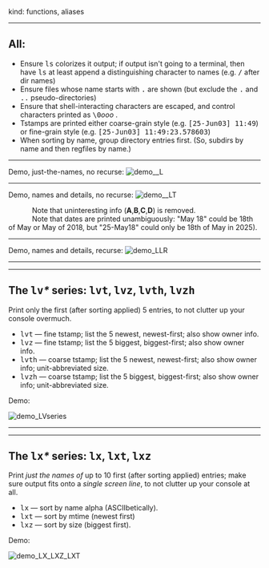 kind: functions, aliases
<hr/>
<h2>All:</h2>
<ul>
  <li>Ensure <tt>ls</tt> colorizes it output; if output isn't going to a terminal, then have <tt>ls</tt> at least append a distinguishing character to names (e.g. <tt>/</tt> after dir names)</li>
  <li>Ensure files whose name starts with <tt>.</tt> are shown (but exclude the <tt>.</tt> and <tt>..</tt> pseudo-directories) </li>
  <li>Ensure that shell-interacting characters are escaped, and control characters printed as <tt>\0</tt><i>ooo</i> . </li>
  <li>Tstamps are printed either coarse-grain style (e.g. <tt>[25-Jun03] 11:49</tt>) or fine-grain style (e.g. <tt>[25-Jun03] 11:49:23.578603</tt>)</li>
  <li>When sorting by name, group directory entries first.  (So, subdirs by name and then regfiles by name.)</li>
</ul>
<hr/>

Demo, just-the-names, no recurse:
![demo__L](https://github.com/user-attachments/assets/9dfe133b-3861-4e5f-9d7e-1f65fc1a52f6)

<hr/>

Demo, names and details, no recurse:
![demo__LT](https://github.com/user-attachments/assets/dbaba505-604b-4f75-a8ea-4f28929a7d21)

 <div class="sidebar">
&nbsp;&nbsp;&nbsp;&nbsp;&nbsp;&nbsp;&nbsp;&nbsp;&nbsp;&nbsp;&nbsp;&nbsp;Note that uninteresting info (<b>A</b>,<b>B</b>,<b>C</b>,<b>D</b>) is removed.<br/>
&nbsp;&nbsp;&nbsp;&nbsp;&nbsp;&nbsp;&nbsp;&nbsp;&nbsp;&nbsp;&nbsp;&nbsp;Note that dates are printed unambiguously: "May 18" could be 18th of May or May of 2018, but "25-May18" could only be 18th of May in 2025).
</div>
  
<hr/>

Demo, names and details, recurse:
![demo_LLR](https://github.com/user-attachments/assets/3a214e57-4250-4095-993f-49c8075b7984)


<hr/><hr/>
<h2>The <tt>lv</tt><i>*</i> series: <tt>lvt</tt>, <tt>lvz</tt>, <tt>lvth</tt>, <tt>lvzh</tt> </h2>
Print only the first (after sorting applied) 5 entries, to not clutter up your console overmuch.
<ul>
  <li><tt>lvt</tt>&nbsp;&mdash;&nbsp;fine tstamp; list the 5 newest, newest-first; also show owner info.</li>  
  <li><tt>lvz</tt>&nbsp;&mdash;&nbsp;fine tstamp; list the 5 biggest, biggest-first; also show owner info.</li>
  <li><tt>lvth</tt>&nbsp;&mdash;&nbsp;coarse tstamp; list the 5 newest, newest-first; also show owner info; unit-abbreviated size.</li>
  <li><tt>lvzh</tt>&nbsp;&mdash;&nbsp;coarse tstamp; list the 5 biggest, biggest-first; also show owner info; unit-abbreviated size.</li>
</ul>
Demo:

![demo_LVseries](https://github.com/user-attachments/assets/5fc4db11-e768-4381-ac6d-1f869c8f82e6)


<hr/><hr/>
<h2>The <tt>lx</tt><i>*</i> series: <tt>lx</tt>, <tt>lxt</tt>, <tt>lxz</tt></h2>
Print <i>just the names of</i> up to 10 first (after sorting applied) entries; make sure output fits onto a <i>single screen line</i>, to not clutter up your console at all.
<ul>
  <li><tt>lx</tt>&nbsp;&mdash;&nbsp;sort by name alpha (ASCIIbetically).</li>  
  <li><tt>lxt</tt>&nbsp;&mdash;&nbsp;sort by mtime (newest first)</li>
  <li><tt>lxz</tt>&nbsp;&mdash;&nbsp;sort by size (biggest first).</li>
</ul>
Demo:

![demo_LX_LXZ_LXT](https://github.com/user-attachments/assets/45e9038a-64ba-45b3-96cb-186b9bcd2fff)


&nbsp;
